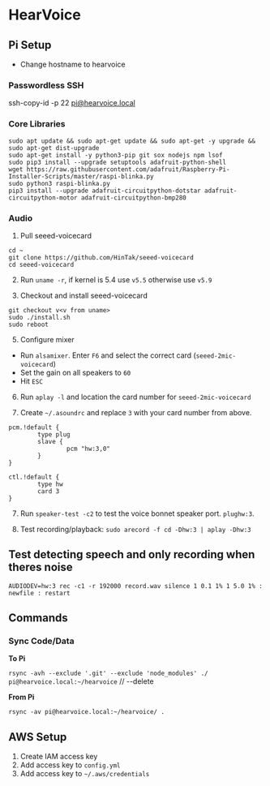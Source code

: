 # HearVoice

## Pi Setup

- Change hostname to hearvoice

### Passwordless SSH

ssh-copy-id -p 22 pi@hearvoice.local

### Core Libraries

```
sudo apt update && sudo apt-get update && sudo apt-get -y upgrade && sudo apt-get dist-upgrade
sudo apt-get install -y python3-pip git sox nodejs npm lsof
sudo pip3 install --upgrade setuptools adafruit-python-shell
wget https://raw.githubusercontent.com/adafruit/Raspberry-Pi-Installer-Scripts/master/raspi-blinka.py
sudo python3 raspi-blinka.py
pip3 install --upgrade adafruit-circuitpython-dotstar adafruit-circuitpython-motor adafruit-circuitpython-bmp280
```

### Audio

1. Pull seeed-voicecard

```
cd ~
git clone https://github.com/HinTak/seeed-voicecard
cd seeed-voicecard
```

2. Run `uname -r`, if kernel is 5.4 use `v5.5` otherwise use `v5.9`

3. Checkout and install seeed-voicecard

```
git checkout v<v from uname>
sudo ./install.sh
sudo reboot
```

5. Configure mixer

- Run `alsamixer`. Enter `F6` and select the correct card (`seeed-2mic-voicecard`)
- Set the gain on all speakers to `60`
- Hit `ESC`

6. Run `aplay -l` and location the card number for `seeed-2mic-voicecard`

7. Create `~/.asoundrc` and replace `3` with your card number from above.

```
pcm.!default {
        type plug
        slave {
                pcm "hw:3,0"
        }
}

ctl.!default {
        type hw
        card 3
}

```

7. Run `speaker-test -c2` to test the voice bonnet speaker port. `plughw:3`.

8. Test recording/playback: `sudo arecord -f cd -Dhw:3 | aplay -Dhw:3`

## Test detecting speech and only recording when theres noise

`AUDIODEV=hw:3 rec -c1 -r 192000 record.wav silence 1 0.1 1% 1 5.0 1% : newfile : restart`

## Commands

### Sync Code/Data

**To Pi**

`rsync -avh --exclude '.git' --exclude 'node_modules' ./ pi@hearvoice.local:~/hearvoice` // --delete

**From Pi**

`rsync -av pi@hearvoice.local:~/hearvoice/ .`

## AWS Setup

1. Create IAM access key
2. Add access key to `config.yml`
3. Add access key to `~/.aws/credentials`
